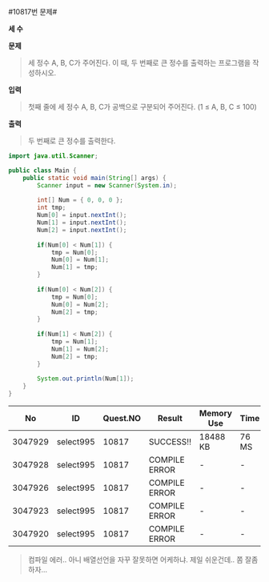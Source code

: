 #10817번 문제#

**세 수**

**문제**
> 세 정수 A, B, C가 주어진다. 이 때, 두 번째로 큰 정수를 출력하는 프로그램을 작성하시오. 

**입력**
> 첫째 줄에 세 정수 A, B, C가 공백으로 구분되어 주어진다. (1 ≤ A, B, C ≤ 100)

**출력**
> 두 번째로 큰 정수를 출력한다.

``` java
import java.util.Scanner;

public class Main {
    public static void main(String[] args) {
        Scanner input = new Scanner(System.in);
        
        int[] Num = { 0, 0, 0 };
        int tmp;
        Num[0] = input.nextInt();
        Num[1] = input.nextInt();
        Num[2] = input.nextInt();
        
        if(Num[0] < Num[1]) {
            tmp = Num[0];
            Num[0] = Num[1];
            Num[1] = tmp;
        }
        
        if(Num[0] < Num[2]) {
            tmp = Num[0];
            Num[0] = Num[2];
            Num[2] = tmp;
        }
        
        if(Num[1] < Num[2]) {
            tmp = Num[1];
            Num[1] = Num[2];
            Num[2] = tmp;
        }
        
        System.out.println(Num[1]);
    }
}
```

| No      | ID        | Quest.NO | Result        | Memory Use | Time  | lanaguage | Code Length |
|---------|-----------|----------|---------------|------------|-------|-----------|-------------|
| 3047929 | select995 | 10817    | SUCCESS!!     | 18488 KB   | 76 MS | Java      | 795 B       |
| 3047928 | select995 | 10817    | COMPILE ERROR | -          | -     | Java      | 796 B       |
| 3047926 | select995 | 10817    | COMPILE ERROR | -          | -     | Java      | 798 B       |
| 3047923 | select995 | 10817    | COMPILE ERROR | -          | -     | Java      | 794 B       |
| 3047920 | select995 | 10817    | COMPILE ERROR | -          | -     | Java      | 794 B       |


> 컴파일 에러.. 아니 배열선언을 자꾸 잘못하면 어케하냐. 제일 쉬운건데.. 쫌 잘좀하자...

